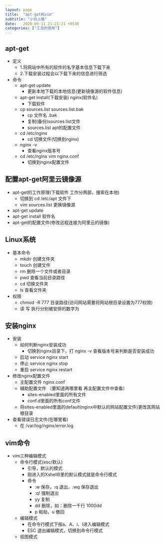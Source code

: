 ```yaml
---
layout: page
title:  "apt-get和vim"
subtitle: "小白上路"
date:   2020-09-11 21:21:21 +0530
categories: ["工具的使用"]
---
```


## apt-get

- 定义
    - 1.将网站中所有的软件的名字基本信息下载下来
    - 2.下载安装过程会以下载下来的信息进行筛选
- 命令 
    - apt-get update
        - 更新本地下载的本地信息(更新镜像源的软件信息)
    - apt-get install(下载安装) nginx(软件名)
        - 下载软件
    - cp sources.list sources.list.bak
        - cp 文件名 .bak
        - 复制(备份)sources.list文件
        - sources.list apt的配置文件
    - cd /etc/nginx
        - cd 切换文件(切换到nginx)
    - nginx -v 
        - 查看nginx版本号
    - cd /etc/nginx vim nginx.conf
        - 切换到nginx配置文件

## 配置apt-get阿里云镜像源
- apt-get的工作原理(下载软件 工作分两部，搜索在本地)
    - 切换到 cd /etc/apt 文件下
    - vim sources.list 更换镜像源
- apt-get update
- apt-get install 软件名
- apt-get的配置文件(修改远程连接为阿里云的镜像)

## Linux系统

- 基本命令
    - mkdir 创建文件夹
    - touch 创建文件
    - rm 删除一个文件或者目录
    - pwd 查看当前目录路径
    - cd 切换文件夹
    - ls 查看文件夹
- 权限
    - chmod -R 777 目录路径(访问网站需要将网站根目录设置为777权限)
    - 读 写 执行分别被安排的数字为

## 安装nginx
- 安装
    - 如何判断nginx安装成功
        - 切换到nginx目录下，打 nginx -v 查看版本号来判断是否安装成功
    - 启动 service nginx start
    - 停止 service nginx stop
    - 重启 service nginx restart
- 修改nginx配置文件
	- 主配置文件 nginx.conf
	- 辅助配置文件 （要知道再哪里看 再主配置文件中查看）
		- sites-enabled里面的所有文件
		- conf.d里面的所有conf文件
	- 将sites-enabled里面的default(nginx中默认的网站配置文件)更改其网站根目录
- 查看错误日志文件(在哪里看)
    - 在 /var/log/nginx/error.log

## vim命令

- vim三种编辑模式
    - 命令行模式(esc/默认)
        - 引导，默认的模式
        - 刚进入的Xshell6里的默认模式就是命令行模式
        - 命令
            - :w 保存，:q 退出，:wq 保存退出
            - :q! 强制退出
            - yy 复制
            - dd 删除，如：删除一千行 1000dd
            - p 粘贴，u 撤回
    - 编辑模式
        - 在命令行模式下按a、A、i、I进入编辑模式
        - ESC 退出编辑模式，切换到命令行模式
    - 视图模式